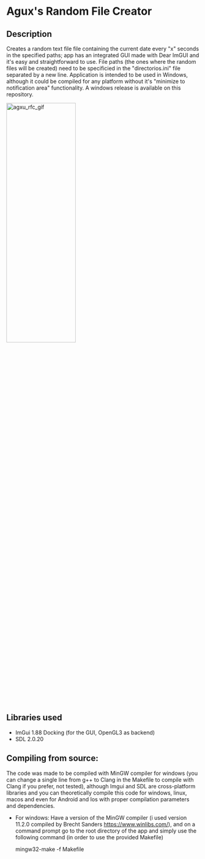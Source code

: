 # Agux's Random File Creator

## Description
Creates a random text file file containing the current date every "x" seconds in the specified paths; app has an integrated GUI made with Dear ImGUI and it's easy and straightforward to use.
File paths (the ones where the random files will be created) need to be specificied in the "directorios.ini" file separated by a new line.
Application is intended to be used in Windows, although it could be compiled for any platform without it's "minimize to notification area" functionality.
A windows release is available on this repository.

<!-- ![screen-gif](./prueba_rando_creator.gif) -->
<img src="https://github.com/aguxone/agux_random_file_creator/blob/gif_storage/prueba_rando_creator.gif?raw=true" alt="agxu_rfc_gif" width="60%" height="40%">

## Libraries used
- ImGui 1.88 Docking (for the GUI, OpenGL3 as backend)
- SDL 2.0.20

## Compiling from source:
The code was made to be compiled with MinGW compiler for windows (you can change a single line from g++ to Clang in the Makefile to compile with Clang if you prefer, not tested), although Imgui and SDL are cross-platform libraries and you can theoretically compile this code for windows, linux, macos and even for Android and Ios with proper compilation parameters and dependencies.
- For windows: Have a version of the MinGW compiler (i used version 11.2.0 compiled by Brecht Sanders https://www.winlibs.com/), and on a command prompt go to the root directory of the app and simply use the following command (in order to use the provided Makefile)

    mingw32-make -f Makefile





